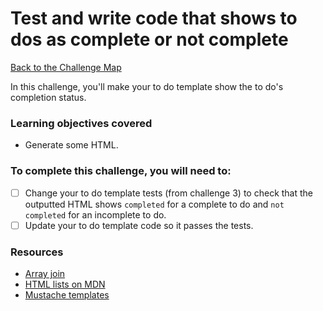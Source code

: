 # Test and write code that shows to dos as complete or not complete

[Back to the Challenge Map](00_challenge_track.md)

In this challenge, you'll make your to do template show the to do's completion status.

### Learning objectives covered

- Generate some HTML.

### To complete this challenge, you will need to:

- [ ] Change your to do template tests (from challenge 3) to check that the outputted HTML shows `completed` for a complete to do and `not completed` for an incomplete to do.
- [ ] Update your to do template code so it passes the tests.

### Resources

- [Array join](https://developer.mozilla.org/en/docs/Web/JavaScript/Reference/Global_Objects/Array/join)
- [HTML lists on MDN](https://developer.mozilla.org/en/docs/Web/HTML/Element/ul)
- [Mustache templates](https://github.com/janl/mustache.js/)
